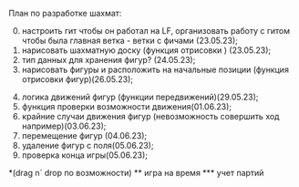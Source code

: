 План по разработке шахмат:

0. настроить гит чтобы он работал на LF, организовать работу с гитом чтобы была главная ветка - ветки с фичами (23.05.23);
1. нарисовать шахматную доску (функция отрисовки ) (23.05.23);
2. тип данных для хранения фигур? (24.05.23);
3. нарисовать фигуры и расположить на начальные позиции (функция отрисовки фигур)(26.05.23);
 <!-- 4. функция ресета игры; -->
4. логика движений фигур (функции передвижений)(29.05.23);
5. функция проверки возможности движения(01.06.23);
6. крайние случаи движения фигур (невозможность совершить ход например)(03.06.23);
7. перемещение фигур (04.06.23);
8. удаление фигур с поля(05.06.23);
9. проверка конца игры(05.06.23);

\*(drag n` drop по возможности)
** игра на время \*** учет партий
